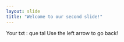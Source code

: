 ```yaml
---
layout: slide
title: "Welcome to our second slide!"
---
```

Your txt : que tal
Use the left arrow to go back!
